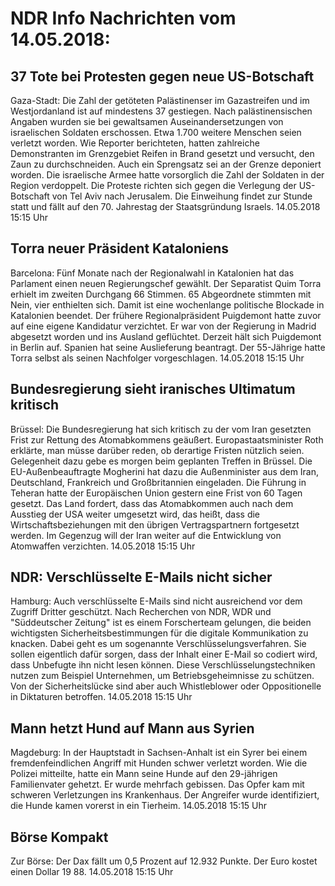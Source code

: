 # NDR Info Nachrichten vom 14.05.2018:


## 37 Tote bei Protesten gegen neue US-Botschaft
Gaza-Stadt: Die Zahl der getöteten Palästinenser im Gazastreifen und im Westjordanland ist auf mindestens 37 gestiegen. Nach palästinensischen Angaben wurden sie bei gewaltsamen Auseinandersetzungen von israelischen Soldaten erschossen. Etwa 1.700 weitere Menschen seien verletzt worden. Wie Reporter berichteten, hatten zahlreiche Demonstranten im Grenzgebiet Reifen in Brand gesetzt und versucht, den Zaun zu durchschneiden. Auch ein Sprengsatz sei an der Grenze deponiert worden. Die israelische Armee hatte vorsorglich die Zahl der Soldaten in der Region verdoppelt. Die Proteste richten sich gegen die Verlegung der US-Botschaft von Tel Aviv nach Jerusalem. Die Einweihung findet zur Stunde statt und fällt auf den 70. Jahrestag der Staatsgründung Israels. 14.05.2018 15:15 Uhr 

## Torra neuer Präsident Kataloniens
Barcelona: Fünf Monate nach der Regionalwahl in Katalonien hat das Parlament einen neuen Regierungschef gewählt. Der Separatist Quim Torra erhielt im zweiten Durchgang 66 Stimmen. 65 Abgeordnete stimmten mit Nein, vier enthielten sich. Damit ist eine wochenlange politische Blockade in Katalonien beendet. Der frühere Regionalpräsident Puigdemont hatte zuvor auf eine eigene Kandidatur verzichtet. Er war von der Regierung in Madrid abgesetzt worden und ins Ausland geflüchtet. Derzeit hält sich Puigdemont in Berlin auf. Spanien hat seine Auslieferung beantragt. Der 55-Jährige hatte Torra selbst als seinen Nachfolger vorgeschlagen. 14.05.2018 15:15 Uhr 

## Bundesregierung sieht iranisches Ultimatum kritisch
Brüssel: Die Bundesregierung hat sich kritisch zu der vom Iran gesetzten Frist zur Rettung des Atomabkommens geäußert. Europastaatsminister Roth erklärte, man müsse darüber reden, ob derartige Fristen nützlich seien. Gelegenheit dazu gebe es morgen beim geplanten Treffen in Brüssel. Die EU-Außenbeauftragte Mogherini hat dazu die Außenminister aus dem Iran, Deutschland, Frankreich und Großbritannien eingeladen. Die Führung in Teheran hatte der Europäischen Union gestern eine Frist von 60 Tagen gesetzt. Das Land fordert, dass das Atomabkommen auch nach dem Ausstieg der USA weiter umgesetzt wird, das heißt, dass die Wirtschaftsbeziehungen mit den übrigen Vertragspartnern fortgesetzt werden. Im Gegenzug will der Iran weiter auf die Entwicklung von Atomwaffen verzichten. 14.05.2018 15:15 Uhr 

## NDR: Verschlüsselte E-Mails nicht sicher
Hamburg:			 Auch verschlüsselte E-Mails sind nicht ausreichend vor dem Zugriff Dritter geschützt. Nach Recherchen von NDR, WDR und "Süddeutscher Zeitung" ist es einem Forscherteam gelungen, die beiden wichtigsten Sicherheitsbestimmungen für die digitale Kommunikation zu knacken. Dabei geht es um sogenannte Verschlüsselungsverfahren. Sie sollen eigentlich dafür sorgen, dass der Inhalt einer E-Mail so codiert wird, dass Unbefugte ihn nicht lesen können. Diese Verschlüsselungstechniken nutzen zum Beispiel Unternehmen, um Betriebsgeheimnisse zu schützen. Von der Sicherheitslücke sind aber auch Whistleblower oder Oppositionelle in Diktaturen betroffen. 14.05.2018 15:15 Uhr 

## Mann hetzt Hund auf Mann aus Syrien
Magdeburg: In der Hauptstadt in Sachsen-Anhalt ist ein Syrer bei einem fremdenfeindlichen Angriff mit Hunden schwer verletzt worden. Wie die Polizei mitteilte, hatte ein Mann seine Hunde auf den 29-jährigen Familienvater gehetzt. Er wurde mehrfach gebissen. Das Opfer kam mit schweren Verletzungen ins Krankenhaus. Der Angreifer wurde identifiziert, die Hunde kamen vorerst in ein Tierheim. 14.05.2018 15:15 Uhr 

## Börse Kompakt
Zur Börse: Der Dax fällt um  0,5  Prozent auf  12.932  Punkte. Der Euro kostet einen Dollar  19 88. 14.05.2018 15:15 Uhr 
